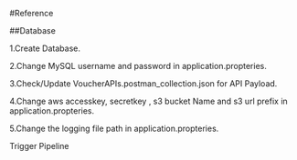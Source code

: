 #Reference

##Database

1.Create Database.

2.Change MySQL username and password in application.propteries.

3.Check/Update VoucherAPIs.postman_collection.json for API Payload.

4.Change aws accesskey, secretkey , s3 bucket Name and s3 url prefix in application.propteries.

5.Change the logging file path in application.propteries.

Trigger Pipeline
